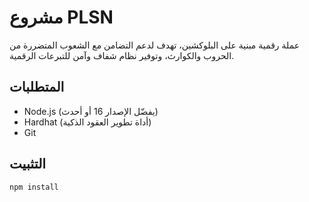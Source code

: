 # مشروع PLSN

عملة رقمية مبنية على البلوكشين، تهدف لدعم التضامن مع الشعوب المتضررة من الحروب والكوارث، وتوفير نظام شفاف وآمن للتبرعات الرقمية.

## المتطلبات

- Node.js (يفضّل الإصدار 16 أو أحدث)
- Hardhat (أداة تطوير العقود الذكية)
- Git

## التثبيت

```bash
npm install
```
